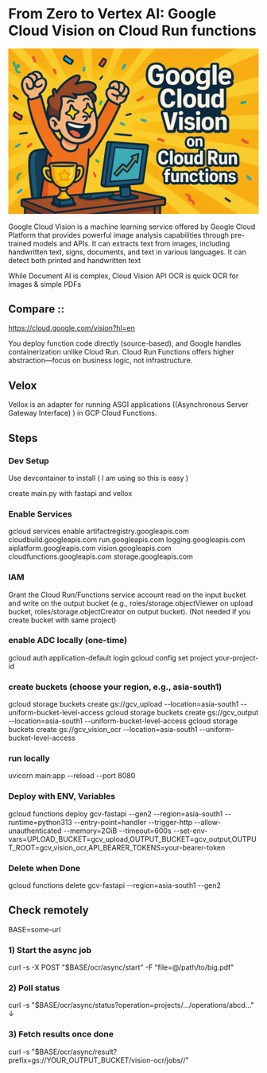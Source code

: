 
# From Zero to Vertex AI: Google Cloud Vision on Cloud Run functions

![Google Cloud Vision on Cloud Run functions](snip.png)

Google Cloud Vision is a machine learning service offered by Google Cloud Platform that provides powerful image analysis capabilities through pre-trained models and APIs. It can extracts text from images, including handwritten text, signs, documents, and text in various languages. It can detect both printed and handwritten text

While Document AI is complex, Cloud Vision API OCR is quick OCR for images & simple PDFs

## Compare ::
https://cloud.google.com/vision?hl=en


You deploy function code directly (source-based), and Google handles containerization unlike Cloud Run.
Cloud Run Functions offers higher abstraction—focus on business logic, not infrastructure.


## Velox

Vellox is an adapter for running ASGI applications ((Asynchronous Server Gateway Interface) ) in GCP Cloud Functions.

## Steps 

### Dev Setup
Use devcontainer to install ( I am using so this is easy )

create main.py with fastapi and vellox

### Enable Services
gcloud services enable artifactregistry.googleapis.com cloudbuild.googleapis.com run.googleapis.com logging.googleapis.com aiplatform.googleapis.com vision.googleapis.com cloudfunctions.googleapis.com storage.googleapis.com

### IAM 
Grant the Cloud Run/Functions service account read on the input bucket and write on the output bucket (e.g., roles/storage.objectViewer on upload bucket, roles/storage.objectCreator on output bucket).
(Not needed if you create bucket with same project)

### enable ADC locally (one-time)
gcloud auth application-default login
gcloud config set project your-project-id

### create buckets (choose your region, e.g., asia-south1)
gcloud storage buckets create gs://gcv_upload --location=asia-south1 --uniform-bucket-level-access
gcloud storage buckets create gs://gcv_output --location=asia-south1 --uniform-bucket-level-access
gcloud storage buckets create gs://gcv_vision_ocr --location=asia-south1 --uniform-bucket-level-access

### run locally
uvicorn main:app --reload --port 8080

### Deploy with ENV, Variables
gcloud functions deploy gcv-fastapi --gen2 --region=asia-south1 --runtime=python313 --entry-point=handler --trigger-http --allow-unauthenticated --memory=2GiB --timeout=600s --set-env-vars=UPLOAD_BUCKET=gcv_upload,OUTPUT_BUCKET=gcv_output,OUTPUT_ROOT=gcv_vision_ocr,API_BEARER_TOKENS=your-bearer-token

### Delete when Done

gcloud functions delete gcv-fastapi --region=asia-south1 --gen2

## Check remotely

BASE=some-url
### 1) Start the async job
curl -s -X POST "$BASE/ocr/async/start" -F "file=@/path/to/big.pdf"  

### 2) Poll status
curl -s "$BASE/ocr/async/status?operation=projects/.../operations/abcd..."  
                                                                               ↓
### 3) Fetch results once done
curl -s "$BASE/ocr/async/result?prefix=gs://YOUR_OUTPUT_BUCKET/vision-ocr/jobs/<id>/"  


